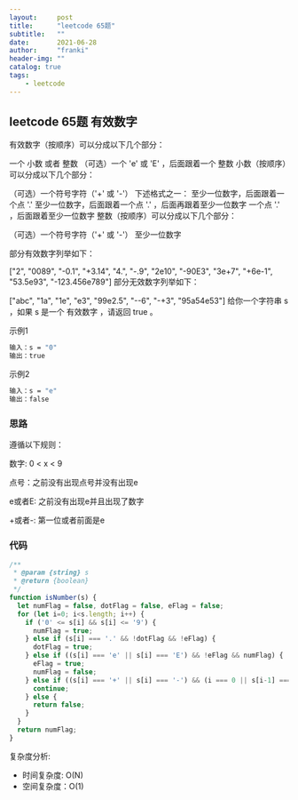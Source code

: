 ```yaml
---
layout:     post
title:      "leetcode 65题"
subtitle:   ""
date:       2021-06-28
author:     "franki"
header-img: ""
catalog: true
tags:
    - leetcode
---
```


## leetcode 65题 有效数字

有效数字（按顺序）可以分成以下几个部分：

一个 小数 或者 整数
（可选）一个 'e' 或 'E' ，后面跟着一个 整数
小数（按顺序）可以分成以下几个部分：

（可选）一个符号字符（'+' 或 '-'）
下述格式之一：
至少一位数字，后面跟着一个点 '.'
至少一位数字，后面跟着一个点 '.' ，后面再跟着至少一位数字
一个点 '.' ，后面跟着至少一位数字
整数（按顺序）可以分成以下几个部分：

（可选）一个符号字符（'+' 或 '-'）
至少一位数字

部分有效数字列举如下：

["2", "0089", "-0.1", "+3.14", "4.", "-.9", "2e10", "-90E3", "3e+7", "+6e-1", "53.5e93", "-123.456e789"]
部分无效数字列举如下：

["abc", "1a", "1e", "e3", "99e2.5", "--6", "-+3", "95a54e53"]
给你一个字符串 s ，如果 s 是一个 有效数字 ，请返回 true 。

示例1

```bash
输入：s = "0"
输出：true
```

示例2

```bash
输入：s = "e"
输出：false
```

### 思路

遵循以下规则：

数字: 0 < x < 9

点号：之前没有出现点号并没有出现e

e或者E: 之前没有出现e并且出现了数字

+或者-: 第一位或者前面是e

### 代码

```js
/**
 * @param {string} s
 * @return {boolean}
 */
function isNumber(s) {
  let numFlag = false, dotFlag = false, eFlag = false;
  for (let i=0; i<s.length; i++) {
    if ('0' <= s[i] && s[i] <= '9') {
      numFlag = true;
    } else if (s[i] === '.' && !dotFlag && !eFlag) {
      dotFlag = true;
    } else if ((s[i] === 'e' || s[i] === 'E') && !eFlag && numFlag) {
      eFlag = true;
      numFlag = false;
    } else if ((s[i] === '+' || s[i] === '-') && (i === 0 || s[i-1] === 'e' || s[i-1] === 'E')) {
      continue;
    } else {
      return false;
    }
  }
  return numFlag;
}
```

复杂度分析:

- 时间复杂度: O(N)
- 空间复杂度：O(1)
